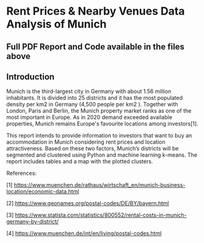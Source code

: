 # Rent Prices & Nearby Venues Data Analysis of Munich

## Full PDF Report and Code available in the files above

## Introduction

Munich is the third-largest city in Germany with about 1.56 million inhabitants. It is divided into 25 districts and it has the most populated density per km2 in Germany (4,500 people per km2 ). Together with London, Paris and Berlin, the Munich property market ranks as one of the most important in Europe. As in 2020 demand exceeded available properties, Munich remains Europe's favourite locations among investors[1].  

This report intends to provide information to investors that want to buy an accommodation in Munich considering rent prices and location attractiveness. Based on these two factors, Munich’s districts will be segmented and clustered using Python and machine learning k-means. The report includes tables and a map with the plotted clusters.


References:

[1] https://www.muenchen.de/rathaus/wirtschaft_en/munich-business-location/economic-data.html

[2] https://www.geonames.org/postal-codes/DE/BY/bayern.html

[3] https://www.statista.com/statistics/800552/rental-costs-in-munich-germany-by-district/

[4] https://www.muenchen.de/int/en/living/postal-codes.html

